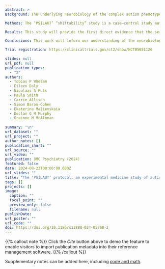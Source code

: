 ```yaml
---
abstract: >
Background: The underlying neurobiology of the complex autism phenotype remains obscure, although accumulating evidence implicates the serotonin system and especially the 5HT2A receptor. However, previous research has largely relied upon association or correlation studies to link differences in serotonin targets to autism. To directly establish that serotonergic signalling is involved in a candidate brain function our approach is to change it and observe a shift in that function. We will use psilocybin as a pharmacological probe of the serotonin system in vivo. We will directly test the hypothesis that serotonergic targets of psilocybin – principally, but not exclusively, 5HT2A receptor pathways—function differently in autistic and non-autistic adults.

Methods: The ‘PSILAUT’ “shiftability” study is a case–control study autistic and non-autistic adults. How neural responses ‘shift’ in response to low doses (2 mg and 5 mg) of psilocybin compared to placebo will be examined using multimodal techniques including functional MRI and EEG. Each participant will attend on up to three separate visits with drug or placebo administration in a double-blind and randomized order.

Results: This study will provide the first direct evidence that the serotonin targets of psilocybin function differently in the autistic and non-autistic brain. We will also examine individual differences in serotonin system function.

Conclusions: This work will inform our understanding of the neurobiology of autism as well as decisions about future clinical trials of psilocybin and/or related compounds including stratification approaches.

Trial registration: https://clinicaltrials.gov/ct2/show/NCT05651126 
  
slides: null
url_pdf: null
publication_types:
  - "2"
authors:
  - Tobias P Whelan
  - Eileen Daly
  - Nicolaas A Puts
  - Paula Smith
  - Carrie Allison
  - Simon Baron-Cohen
  - Ekaterina Malievskaia
  - Declan G M Murphy
  - Grainne M McAlonan
  
summary: "\n"
url_dataset: ""
url_project: ""
author_notes: []
publication_short: ""
url_source: ""
url_video: ""
publication: BMC Psychiatry (2024)
featured: false
date: 2024-08-22T00:00:00.000Z
url_slides: ""
title: "The 'PSILAUT' protocol: an experimental medicine study of autistic differences in the function of brain serotonin targets of psilocybin"
tags: []
projects: []
image:
  caption: ""
  focal_point: ""
  preview_only: false
  filename: null
publishDate: 
url_poster: ""
url_code: ""
doi: https://doi.org/10.1186/s12888-024-05768-2
---
```


{{% callout note %}}
Click the _Cite_ button above to demo the feature to enable visitors to import publication metadata into their reference management software.
{{% /callout %}}

Supplementary notes can be added here, including [code and math](https://wowchemy.com/docs/content/writing-markdown-latex/).

